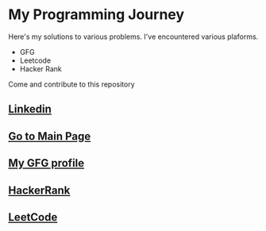 # My Programming Journey
Here's my solutions to various problems. 
I've encountered various plaforms.
- GFG
- Leetcode
- Hacker Rank

Come and contribute to this repository

## [Linkedin](https://www.linkedin.com/in/varun-joshi-32b04916a/)
## [Go to Main Page](https://iamvarunjoshi.github.io/)
## [My GFG profile](https://auth.geeksforgeeks.org/user/server_monk/practice/)
## [HackerRank](https://www.hackerrank.com/varunjoshicdg?hr_r=1)
## [LeetCode](https://leetcode.com/server_monk/)
